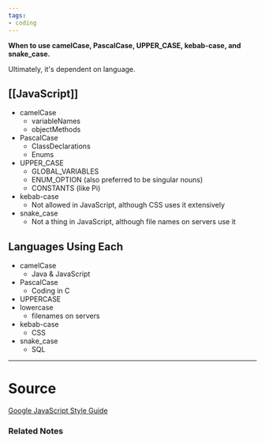 ```yaml
---
tags:
- coding
---
```

**When to use camelCase, PascalCase, UPPER_CASE, kebab-case, and snake_case.**

Ultimately, it's dependent on language.

## [[JavaScript]]

- camelCase
    - variableNames
    - objectMethods
- PascalCase
    - ClassDeclarations
    - Enums
- UPPER_CASE
    - GLOBAL_VARIABLES
    - ENUM_OPTION (also preferred to be singular nouns)
    - CONSTANTS (like Pi)
- kebab-case
    - Not allowed in JavaScript, although CSS uses it extensively
- snake_case
    - Not a thing in JavaScript, although file names on servers use it

## Languages Using Each

- camelCase
    - Java & JavaScript
- PascalCase
    - Coding in C
- UPPERCASE
- lowercase
    - filenames on servers
- kebab-case
    - CSS
- snake_case
    - SQL

---



# Source

[Google JavaScript Style Guide](https://google.github.io/styleguide/jsguide.html#naming-rules-by-identifier-type)

### Related Notes